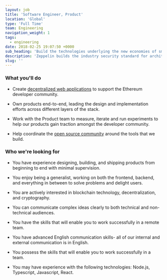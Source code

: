 ```yaml
---
layout: job
title: 'Software Engineer, Product'
location: 'Global'
type: 'Full Time'
team: Engineering
navigation_weight: 1
tags:
  - engineering
date: 2018-02-25 19:07:50 +0000
sub_heading: 'Build the technologies underlying the new economies of smart contracts.'
description: 'Zeppelin builds the industry security standard for architecting and deploying smart contract systems in public blockchains. We proudly build the most widely used open source infrastructure tools: the OpenZeppelin smart contracts library powers 3000 public projects and has over 6500 Github stars, while the ZeppelinOS development toolset is leading the way in upgradeability and secure code reuse. We also conduct in-depth system security audits to high-impact smart contract systems, such as Augur, the RCN token, or the Solidity compiler. Learn more about us!'
slug: ''
---
```


<div class="requirements">
  <h3 class="job-description-title">What you'll do</h3>
  <ul>
    <li>
      <p>
        Create <a href="https://ethernaut.openzeppelin.com/">decentralized web applications</a> to support the Ethereum developer             community.</p>
    </li>
    <li>
      <p>Own products end-to-end, leading the design and implementation efforts across different layers of the stack.</p>
    </li>
    <li>
      <p>Work with the Product team to measure, iterate and run experiments to help our products gain traction amongst the developer community.</p>
    </li>
    <li>
      <p>Help coordinate the <a href="https://forum.openzeppelin.com/">open source community</a> around the tools that we build.</p>
    </li>
  </ul>
</div>
<div class="requirements">
  <h3 class="job-description-title">Who we're looking for</h3>
  <ul>
    <li>
      <p>You have experience designing, building, and shipping products from beginning to end with minimal supervision.</p>
    </li>
    <li>
      <p>You enjoy being a generalist, working on both the frontend, backend, and everything in between to solve problems and delight users.</p>
    </li>
    <li>
      <p>You are actively interested in blockchain technology, decentralization, and cryptography.</p>
    </li>
    <li>
      <p>You can communicate complex ideas clearly to both technical and non-technical audiences.</p>
    </li>
    <li>
      <p>You have the skills that will enable you to work successfully in a remote team.</p>
    </li>
    <li>
      <p>You have advanced English communication skills- all of our internal and external communication is in English.</p>
    </li>
    <li>
      <p>You possess the skills that will enable you to work successfully in a team.</p>
    </li>
    <li>
      <p>You may have experience with the following technologies: Node.js, Typescript, Javascript, React.</p>
    </li>
  </ul>
</div>
